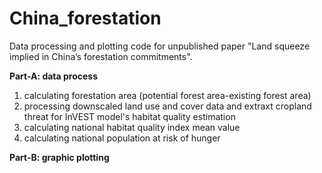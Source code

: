 # China_forestation
Data processing and plotting code for unpublished paper "Land squeeze implied in China’s forestation commitments".

**Part-A: data process**
1. calculating forestation area (potential forest area-existing forest area)
2. processing downscaled land use and cover data and extraxt cropland threat for InVEST model's habitat quality estimation
3. calculating national habitat quality index mean value
4. calculating national population at risk of hunger

**Part-B: graphic plotting**
